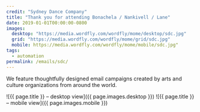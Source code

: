 ```yaml
---
credit: "Sydney Dance Company"
title: "Thank you for attending Bonachela / Nankivell / Lane"
date: 2019-01-01T00:00:00-0800
images:
  desktop: "https://media.wordfly.com/wordfly/mome/desktop/sdc.jpg"
  grid: "https://media.wordfly.com/wordfly/mome/grid/sdc.jpg"
  mobile: https://media.wordfly.com/wordfly/mome/mobile/sdc.jpg"
tags:
  - automation
permalink: /emails/sdc/
---
```

We feature thoughtfully designed email campaigns created by arts and culture organizations from around the world.

![{{ page.title }} – desktop view]({{ page.images.desktop }})
![{{ page.title }} – mobile view]({{ page.images.mobile }})
